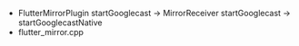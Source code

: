 - FlutterMirrorPlugin startGooglecast -> MirrorReceiver startGooglecast -> startGooglecastNative
- flutter_mirror.cpp